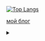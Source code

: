 [![Top Langs](https://github-readme-stats.vercel.app/api/top-langs/?username=Stasenko-Konstantin&langs_count=8&layout=compact)](https://github.com/Stasenko-Konstantin)

[мой блог](https://stasenko-konstantin.github.io/my-blog/)

<details>
  <summary> </summary>
  писать blazingly fast 🚀 в каждом проекте на rust - бесценно, даже если это не так. особенно если это не так
  
  ---
  
  «Объектно-ориентированные программы – это альтернатива правильным программам.»
  
  #### Эдгар Дийкстра
  ---
  
  «Выбор языка программирования играет важную роль.                                                                                        
  Он влияет на надежность, безопасность и эффективность программ,                                                                                         
  а также простоту чтения кода, его рефакторинга и расширения.                                                                                         
  Языки способны также влиять на образ мышления программиста                                                                                         
  и приемы проектирования программ,                                                                                         
  даже когда они не используются.»
  
  
  #### Программирование на языке Ocaml
  
</details>  
